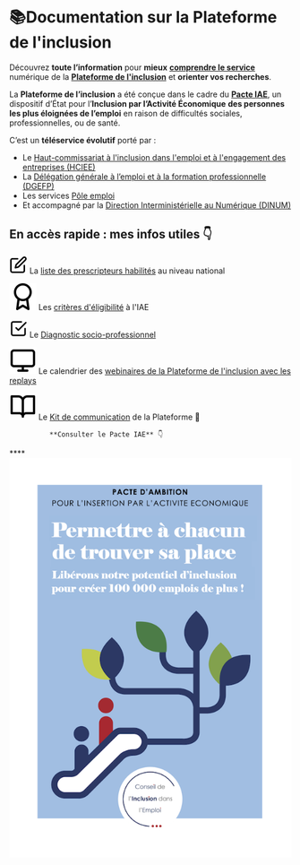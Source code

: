 # 📚Documentation sur la Plateforme de l'inclusion

Découvrez **toute l’information** pour **mieux** [**comprendre le service**](pourquoi-une-plateforme-de-linclusion/) numérique de la [**Plateforme de l'inclusion**](https://inclusion.beta.gouv.fr/) et **orienter vos recherches**.

La **Plateforme de l’inclusion** a été conçue dans le cadre du [**Pacte IAE**](https://travail-emploi.gouv.fr/IMG/pdf/pacte_d_ambition_iae_sept_2019_synthese.pdf), un dispositif d’État pour l’**Inclusion par l’Activité Économique** **des personnes les plus éloignées de l’emploi** en raison de difficultés sociales, professionnelles, ou de santé.

C’est un **téléservice évolutif** porté par :

* Le [Haut-commissariat à l'inclusion dans l'emploi et à l'engagement des entreprises \(HCIEE\)](https://travail-emploi.gouv.fr/ministere/organisation/article/haut-commissaire-a-l-inclusion-dans-l-emploi-et-a-l-engagement-des-entreprises)
* La [Délégation générale à l’emploi et à la formation professionnelle \(DGEFP\)](https://travail-emploi.gouv.fr/ministere/organisation/organisation-des-directions-et-services/article/organisation-de-la-delegation-generale-a-l-emploi-et-a-la-formation)
* Les services [Pôle emploi](https://www.pole-emploi.fr/accueil/)
* Et accompagné par la [Direction Interministérielle au Numérique \(DINUM\)](https://www.numerique.gouv.fr/)

## En accès rapide : mes infos utiles 👇

![](.gitbook/assets/edit%20%281%29.svg) La [liste des prescripteurs habilités](pourquoi-une-plateforme-de-linclusion/qui-sont-les-differents-prescripteurs/prescripteur-habilite.md#liste-des-prescripteurs-habilites-en-national) au niveau national

![](.gitbook/assets/award-1-%20%281%29.svg) Les [critères d'éligibilité](qui-est-eligible-iae-criteres-eligibilite.md#criteres-administratifs-de-niveau-1) à l'IAE

![](.gitbook/assets/check-square.svg) Le [Diagnostic socio-professionnel](qui-est-eligible-iae-criteres-eligibilite.md#diagnostic_de_reference)

![](.gitbook/assets/monitor.svg) Le calendrier des [webinaires de la Plateforme de l'inclusion avec les replays](rendez-vous-webinaires/)

![](.gitbook/assets/book-open.svg) Le [Kit de communication](outils-information-communiation-de-la-plateforme/kit-de-communication/) de la Plateforme 🚀 



              **Consulter le Pacte IAE** 👇 

\*\*\*\*[![](.gitbook/assets/pacte_d_ambition_iae_sept_2019_synthese-2.png) ](https://travail-emploi.gouv.fr/IMG/pdf/pacte_d_ambition_iae_sept_2019_synthese.pdf)

